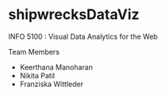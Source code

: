 # shipwrecksDataViz
INFO 5100 : Visual Data Analytics for the Web

Team Members

- Keerthana Manoharan
- Nikita Patil
- Franziska Wittleder
